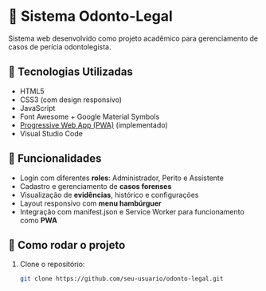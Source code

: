 # 🦷 Sistema Odonto-Legal

Sistema web desenvolvido como projeto acadêmico para gerenciamento de casos de perícia odontolegista.

## 📱 Tecnologias Utilizadas

- HTML5
- CSS3 (com design responsivo)
- JavaScript
- Font Awesome + Google Material Symbols
- [Progressive Web App (PWA)](https://developer.mozilla.org/pt-BR/docs/Web/Progressive_web_apps) (implementado)
- Visual Studio Code

## 🔐 Funcionalidades

- Login com diferentes **roles**: Administrador, Perito e Assistente
- Cadastro e gerenciamento de **casos forenses**
- Visualização de **evidências**, histórico e configurações
- Layout responsivo com **menu hambúrguer**
- Integração com manifest.json e Service Worker para funcionamento como **PWA**

## 🧪 Como rodar o projeto

1. Clone o repositório:
   ```bash
   git clone https://github.com/seu-usuario/odonto-legal.git